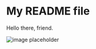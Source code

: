 # My README file

Hello there, friend. 

![image placeholder](https://media0.giphy.com/media/vFKqnCdLPNOKc/giphy.gif)